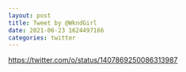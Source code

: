 ```yaml
--- 
layout: post 
title: Tweet by @WkndGirl 
date: 2021-06-23 1624497166 
categories: twitter 
--- 
```

https://twitter.com/o/status/1407869250086313987